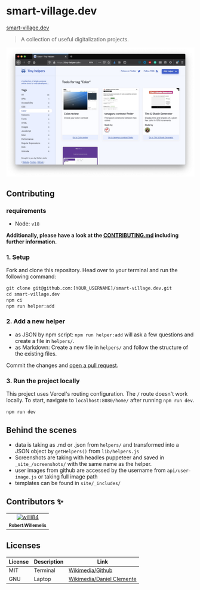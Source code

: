 # smart-village.dev

[smart-village.dev](https://smart-village.dev/)

> A collection of useful digitalization projects.

![Screenshot of smart-village.dev](./screenshot.jpg)

## Contributing

### requirements
* Node: `v18`



**Additionally, please have a look at the [CONTRIBUTING.md](./CONTRIBUTING.md) including further information.**

### 1. Setup
Fork and clone this repository. Head over to your terminal and run the following command:

```
git clone git@github.com:[YOUR_USERNAME]/smart-village.dev.git
cd smart-village.dev
npm ci
npm run helper:add
```

### 2. Add a new helper

* as JSON by npm script: `npm run helper:add` will ask a few questions and create a file in `helpers/`.
* as Markdown: Create a new file in `helpers/` and follow the structure of the existing files.


Commit the changes and [open a pull request](https://help.github.com/en/github/collaborating-with-issues-and-pull-requests/creating-a-pull-request).

### 3. Run the project locally

This project uses Vercel's routing configuration. The `/` route doesn't work locally. To start, navigate to `localhost:8080/home/` after running `npm run dev`.

```
npm run dev
```




## Behind the scenes
* data is taking as .md or .json from `helpers/` and transformed into a JSON object by `getHelpers()` from `lib/helpers.js`
* Screenshots are taking with headles puppeteer and saved in `_site_/screenshots/` with the same name as the helper.
* user images from github are accessed by the username from `api/user-image.js` or taking full image path
* templates can be found in `site/_includes/`

## Contributors :sparkles:
<table>
    <!-- Only 10 <td> (cell) per <tr> (row) please -->
    <tr>
        <td align="center">
            <a href="https://github.com/willi84">
                <img src="https://avatars.githubusercontent.com/u/6207308?v=4" width="75;" alt="willi84"/>
                <br />
                <sub><b>Robert Willemelis</b></sub>
            </a>
        </td>
    </tr>
</table>

## Licenses

| License | Description | Link |
| --- | --- | --- |
| MIT | Terminal | [Wikimedia/Github](https://en.m.wikipedia.org/wiki/File:Octicons-terminal.svg) |
| GNU | Laptop | [Wikimedia/Daniel Clemente](https://de.m.wikipedia.org/wiki/Datei:Laptop_icon.svg) |
